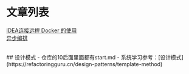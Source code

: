 # 文章列表

[IDEA连接远程 Docker 的使用](https://www.cnblogs.com/rain-me/p/16669044.html)
<br/>
[异步编排](https://www.cnblogs.com/rain-me/p/16893059.html)

<br/>
## 设计模式
- 仓库的10后面里面都有start.md
- 系统学习参考：[设计模式](https://refactoringguru.cn/design-patterns/template-method)
